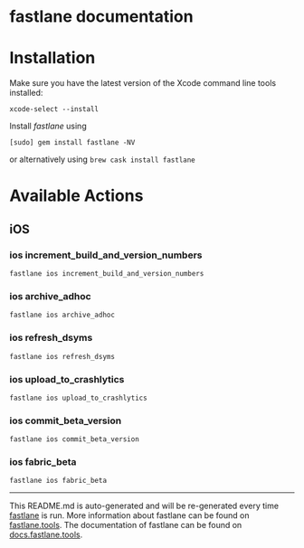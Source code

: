 fastlane documentation
================
# Installation

Make sure you have the latest version of the Xcode command line tools installed:

```
xcode-select --install
```

Install _fastlane_ using
```
[sudo] gem install fastlane -NV
```
or alternatively using `brew cask install fastlane`

# Available Actions
## iOS
### ios increment_build_and_version_numbers
```
fastlane ios increment_build_and_version_numbers
```

### ios archive_adhoc
```
fastlane ios archive_adhoc
```

### ios refresh_dsyms
```
fastlane ios refresh_dsyms
```

### ios upload_to_crashlytics
```
fastlane ios upload_to_crashlytics
```

### ios commit_beta_version
```
fastlane ios commit_beta_version
```

### ios fabric_beta
```
fastlane ios fabric_beta
```


----

This README.md is auto-generated and will be re-generated every time [fastlane](https://fastlane.tools) is run.
More information about fastlane can be found on [fastlane.tools](https://fastlane.tools).
The documentation of fastlane can be found on [docs.fastlane.tools](https://docs.fastlane.tools).
